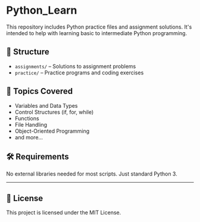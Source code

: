 # Python_Learn

This repository includes Python practice files and assignment solutions. It's intended to help with learning basic to intermediate Python programming.

## 📁 Structure

- `assignments/` – Solutions to assignment problems
- `practice/` – Practice programs and coding exercises

## 📌 Topics Covered
- Variables and Data Types
- Control Structures (if, for, while)
- Functions
- File Handling
- Object-Oriented Programming
- and more...

## 🛠 Requirements

No external libraries needed for most scripts. Just standard Python 3.

---

## 📄 License

This project is licensed under the MIT License.

